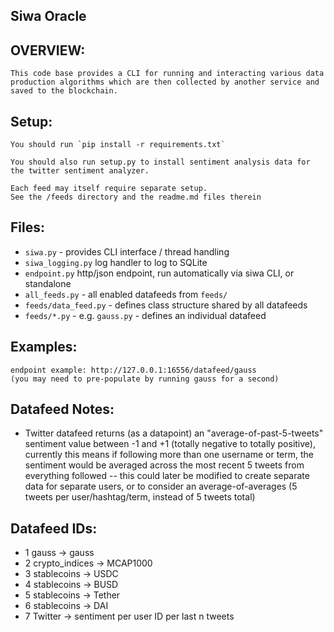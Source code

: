 ## Siwa Oracle 

## OVERVIEW:
    This code base provides a CLI for running and interacting various data production algorithms which are then collected by another service and saved to the blockchain. 

## Setup:
    You should run `pip install -r requirements.txt`

    You should also run setup.py to install sentiment analysis data for the twitter sentiment analyzer.

    Each feed may itself require separate setup. 
    See the /feeds directory and the readme.md files therein

## Files:
* `siwa.py` - provides CLI interface / thread handling
* `siwa_logging.py` log handler to log to SQLite
* `endpoint.py` http/json endpoint, run automatically via siwa CLI, or standalone
* `all_feeds.py` - all enabled datafeeds from `feeds/`
* `feeds/data_feed.py` - defines class structure shared by all datafeeds
* `feeds/*.py` - e.g. `gauss.py` - defines an individual datafeed

## Examples:
    endpoint example: http://127.0.0.1:16556/datafeed/gauss
    (you may need to pre-populate by running gauss for a second)

## Datafeed Notes:
* Twitter datafeed returns (as a datapoint) an "average-of-past-5-tweets" sentiment value between -1 and +1 (totally negative to totally positive), currently this means if following more than one username or term, the sentiment would be averaged across the most recent 5 tweets from everything followed -- this could later be modified to create separate data for separate users, or to consider an average-of-averages (5 tweets per user/hashtag/term, instead of 5 tweets total)

## Datafeed IDs:
* 1 gauss -> gauss
* 2 crypto_indices -> MCAP1000
* 3 stablecoins -> USDC
* 4 stablecoins -> BUSD
* 5 stablecoins -> Tether
* 6 stablecoins -> DAI
* 7 Twitter -> sentiment per user ID per last n tweets
